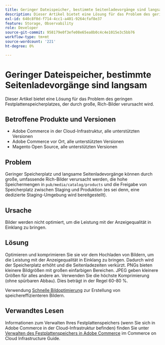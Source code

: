 ```yaml
---
title: Geringer Dateispeicher, bestimmte Seitenladevorgänge sind langsam
description: Dieser Artikel bietet eine Lösung für das Problem des geringen Festplattenspeicherplatzes, der durch große, Rich-Bilder verursacht wird.
exl-id: 640c8f0d-f714-4cc1-a401-9264cfaf8e37
feature: Storage, Observability
role: Developer
source-git-commit: 958179e0f3efe08e65ea8b0c4c4e1015e3c5bb76
workflow-type: tm+mt
source-wordcount: '221'
ht-degree: 0%

---
```


# Geringer Dateispeicher, bestimmte Seitenladevorgänge sind langsam

Dieser Artikel bietet eine Lösung für das Problem des geringen Festplattenspeicherplatzes, der durch große, Rich-Bilder verursacht wird.

## Betroffene Produkte und Versionen

* Adobe Commerce in der Cloud-Infrastruktur, alle unterstützten Versionen
* Adobe Commerce vor Ort, alle unterstützten Versionen
* Magento Open Source, alle unterstützten Versionen

## Problem

Geringer Speicherplatz und langsame Seitenladevorgänge können durch große, umfassende Rich-Bilder verursacht werden, die hohe Speichermengen in `pub/media/catalog/products` und die Freigabe von Speicherplatz zwischen Staging und Produktion (es sei denn, eine dedizierte Staging-Umgebung wird bereitgestellt).

## Ursache

Bilder werden nicht optimiert, um die Leistung mit der Anzeigequalität in Einklang zu bringen.

## Lösung

Optimieren und komprimieren Sie sie vor dem Hochladen von Bildern, um die Leistung mit der Anzeigequalität in Einklang zu bringen. Dadurch wird der Speicherplatz erhöht und die Seitenladezeiten verkürzt. PNGs bieten kleinere Bildgrößen mit großen einfarbigen Bereichen. JPEG geben kleinere Größen für alles andere an. Verwenden Sie die höchste Komprimierung (ohne spürbaren Abbau). Dies beträgt in der Regel 60-80 %.

Verwendung [Schnelle Bildoptimierung](https://experienceleague.adobe.com/docs/commerce-cloud-service/user-guide/cdn/fastly-image-optimization.html) zur Erstellung von speichereffizienteren Bildern.

## Verwandtes Lesen

Informationen zum Verwalten Ihres Festplattenspeichers (wenn Sie sich in Adobe Commerce in der Cloud-Infrastruktur befinden) finden Sie unter [Verwalten des Festplattenspeichers in Adobe Commerce](https://experienceleague.adobe.com/docs/commerce-cloud-service/user-guide/develop/storage/manage-disk-space.html) im Commerce on Cloud Infrastructure Guide.
